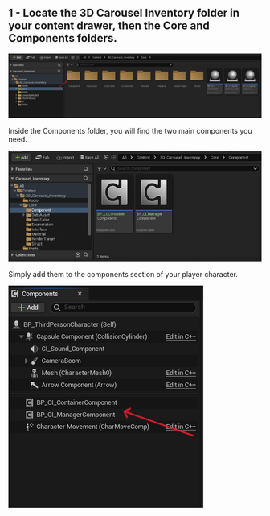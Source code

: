 ## 1 - Locate the 3D Carousel Inventory folder in your content drawer, then the Core and Components folders.

![alt text](../prints/docs-1.png)

Inside the Components folder, you will find the two main components you need.

![alt text](../prints/docs-2.png)

Simply add them to the components section of your player character.

![alt text](../prints/docs-3.png)